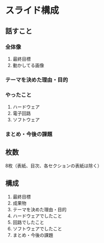 # スライド構成
## 話すこと
### 全体像
1. 最終目標
2. 動かしてる画像
### テーマを決めた理由・目的
### やったこと
1. ハードウェア
2. 電子回路
3. ソフトウェア
### まとめ・今後の課題


## 枚数
8枚（表紙、目次、各セクションの表紙は除く）

## 構成
1. 最終目標
2. 成果物
3. テーマを決めた理由・目的
4. ハードウェアでしたこと
5. 回路でしたこと
6. ソフトウェアでしたこと
7. まとめ・今後の課題